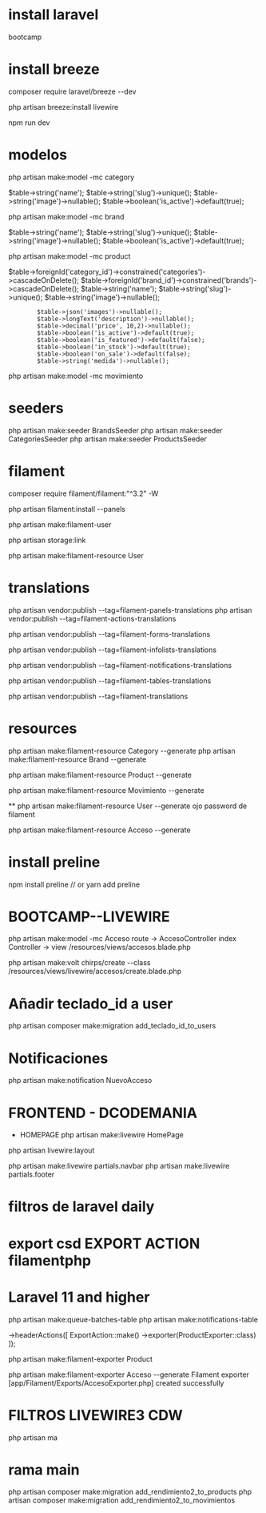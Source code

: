 

# install laravel
bootcamp

# install breeze 
composer require laravel/breeze --dev

php artisan breeze:install livewire

npm run dev

# modelos 

php artisan make:model -mc  category 

$table->string('name');
$table->string('slug')->unique();
$table->string('image')->nullable();
$table->boolean('is_active')->default(true);

php artisan make:model -mc  brand

$table->string('name');
$table->string('slug')->unique();
$table->string('image')->nullable();
$table->boolean('is_active')->default(true);

php artisan make:model -mc  product

$table->foreignId('category_id')->constrained('categories')->cascadeOnDelete();
$table->foreignId('brand_id')->constrained('brands')->cascadeOnDelete();
$table->string('name');
$table->string('slug')->unique();
$table->string('image')->nullable();

            $table->json('images')->nullable();
            $table->longText('description')->nullable();
            $table->decimal('price', 10,2)->nullable();
            $table->boolean('is_active')->default(true);
            $table->boolean('is_featured')->default(false);
            $table->boolean('in_stock')->default(true);
            $table->boolean('on_sale')->default(false);
            $table->string('medida')->nullable();

php artisan make:model -mc movimiento

# seeders 

php artisan make:seeder BrandsSeeder
php artisan make:seeder CategoriesSeeder
php artisan make:seeder ProductsSeeder

# filament



composer require filament/filament:"^3.2" -W

php artisan filament:install --panels

php artisan make:filament-user

php artisan storage:link

php artisan make:filament-resource User

# translations
 php artisan vendor:publish --tag=filament-panels-translations
 php artisan vendor:publish --tag=filament-actions-translations

php artisan vendor:publish --tag=filament-forms-translations

php artisan vendor:publish --tag=filament-infolists-translations

php artisan vendor:publish --tag=filament-notifications-translations

php artisan vendor:publish --tag=filament-tables-translations

php artisan vendor:publish --tag=filament-translations


# resources

php artisan make:filament-resource Category --generate
php artisan make:filament-resource Brand --generate

php artisan make:filament-resource Product --generate

php artisan make:filament-resource Movimiento --generate

** 
php artisan make:filament-resource User --generate
ojo password de filament

php artisan make:filament-resource Acceso --generate



# install preline 

npm install preline // or yarn add preline


# BOOTCAMP--LIVEWIRE


php artisan make:model -mc Acceso
route  -> AccesoController index 
Controller -> view   /resources/views/accesos.blade.php 



php artisan make:volt chirps/create --class
/resources/views/livewire/accesos/create.blade.php



# Añadir teclado_id a user

php artisan composer make:migration add_teclado_id_to_users

# Notificaciones 

php artisan make:notification NuevoAcceso


# FRONTEND - DCODEMANIA
* HOMEPAGE
php artisan make:livewire HomePage


php artisan livewire:layout

php artisan make:livewire partials.navbar
php artisan make:livewire partials.footer


# filtros de laravel daily 

# export csd EXPORT ACTION filamentphp
# Laravel 11 and higher
php artisan make:queue-batches-table
php artisan make:notifications-table

->headerActions([
ExportAction::make()
->exporter(ProductExporter::class)
]);

php artisan make:filament-exporter Product

php artisan make:filament-exporter Acceso --generate
Filament exporter [app/Filament/Exports/AccesoExporter.php] created successfully


# FILTROS LIVEWIRE3 CDW
php artisan ma



# rama main 
php artisan composer make:migration add_rendimiento2_to_products
php artisan composer make:migration add_rendimiento2_to_movimientos

